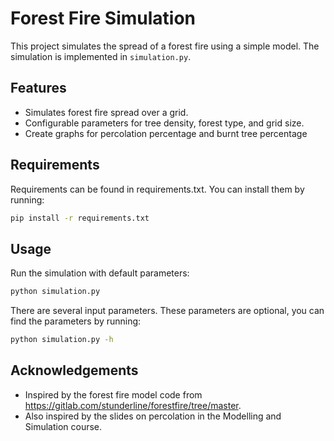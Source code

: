 # Forest Fire Simulation

This project simulates the spread of a forest fire using a simple model. The simulation is implemented in `simulation.py`.

## Features

- Simulates forest fire spread over a grid.
- Configurable parameters for tree density, forest type, and grid size.
- Create graphs for percolation percentage and burnt tree percentage

## Requirements

Requirements can be found in requirements.txt. You can install them by running:

```sh
pip install -r requirements.txt
```

## Usage

Run the simulation with default parameters:
```sh
python simulation.py
```

There are several input parameters. These parameters are optional, you can find the parameters by running:
```sh
python simulation.py -h
```

## Acknowledgements

- Inspired by the forest fire model code from https://gitlab.com/stunderline/forestfire/tree/master. 
- Also inspired by the slides on percolation in the Modelling and Simulation course.
